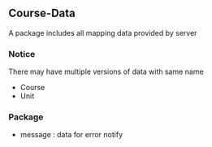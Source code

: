 ## Course-Data
A package includes all mapping data provided by server

### Notice
There may have multiple versions of data with same name

- Course
- Unit

### Package
- message : data for error notify
